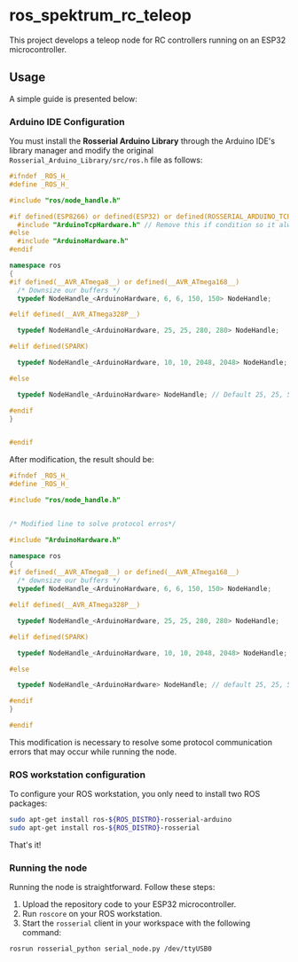 # ros_spektrum_rc_teleop
This project develops a teleop node for RC controllers running on an ESP32 microcontroller.

## Usage

A simple guide is presented below:

### Arduino IDE Configuration

You must install the **Rosserial Arduino Library** through the Arduino IDE's library manager and modify the original `Rosserial_Arduino_Library/src/ros.h` file as follows:

```c++
#ifndef _ROS_H_
#define _ROS_H_

#include "ros/node_handle.h"

#if defined(ESP8266) or defined(ESP32) or defined(ROSSERIAL_ARDUINO_TCP)
  #include "ArduinoTcpHardware.h" // Remove this if condition so it always includes ArduinoHardware.h
#else
  #include "ArduinoHardware.h" 
#endif

namespace ros
{
#if defined(__AVR_ATmega8__) or defined(__AVR_ATmega168__)
  /* Downsize our buffers */
  typedef NodeHandle_<ArduinoHardware, 6, 6, 150, 150> NodeHandle;

#elif defined(__AVR_ATmega328P__)

  typedef NodeHandle_<ArduinoHardware, 25, 25, 280, 280> NodeHandle;

#elif defined(SPARK)

  typedef NodeHandle_<ArduinoHardware, 10, 10, 2048, 2048> NodeHandle;

#else

  typedef NodeHandle_<ArduinoHardware> NodeHandle; // Default 25, 25, 512, 512

#endif
}


#endif
```
After modification, the result should be:


```c++
#ifndef _ROS_H_
#define _ROS_H_

#include "ros/node_handle.h"


/* Modified line to solve protocol erros*/

#include "ArduinoHardware.h"

namespace ros
{
#if defined(__AVR_ATmega8__) or defined(__AVR_ATmega168__)
  /* downsize our buffers */
  typedef NodeHandle_<ArduinoHardware, 6, 6, 150, 150> NodeHandle;

#elif defined(__AVR_ATmega328P__)

  typedef NodeHandle_<ArduinoHardware, 25, 25, 280, 280> NodeHandle;

#elif defined(SPARK)

  typedef NodeHandle_<ArduinoHardware, 10, 10, 2048, 2048> NodeHandle;

#else

  typedef NodeHandle_<ArduinoHardware> NodeHandle; // default 25, 25, 512, 512

#endif
}

#endif
```

This modification is necessary to resolve some protocol communication errors that may occur while running the node.

### ROS workstation configuration

To configure your ROS workstation, you only need to install two ROS packages:

```bash
sudo apt-get install ros-${ROS_DISTRO}-rosserial-arduino
sudo apt-get install ros-${ROS_DISTRO}-rosserial
```

That's it!

### Running the node

Running the node is straightforward. Follow these steps:

1. Upload the repository code to your ESP32 microcontroller.
2. Run `roscore` on your ROS workstation.
3. Start the `rosserial` client in your workspace with the following command:
```bash
rosrun rosserial_python serial_node.py /dev/ttyUSB0
```


